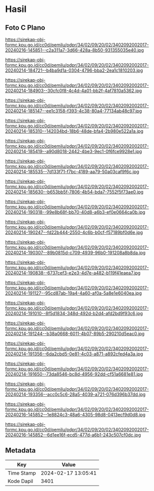 # Hasil

## Foto C Plano

https://sirekap-obj-formc.kpu.go.id/cc0d/pemilu/pdpr/34/02/09/20/02/3402092002017-20240216-145851--c2a311a7-3d66-428a-8b50-931355035e40.jpg

https://sirekap-obj-formc.kpu.go.id/cc0d/pemilu/pdpr/34/02/09/20/02/3402092002017-20240214-184721--b4ba9d1a-0304-4796-bba2-2ea1c1810203.jpg

https://sirekap-obj-formc.kpu.go.id/cc0d/pemilu/pdpr/34/02/09/20/02/3402092002017-20240214-184903--30cfc0f8-4c4d-4a01-bb2f-4af7810a5362.jpg

https://sirekap-obj-formc.kpu.go.id/cc0d/pemilu/pdpr/34/02/09/20/02/3402092002017-20240214-185147--ee1c3158-f393-4c38-80a4-77134ab48c97.jpg

https://sirekap-obj-formc.kpu.go.id/cc0d/pemilu/pdpr/34/02/09/20/02/3402092002017-20240214-185310--142034bd-18b6-48de-bfa4-2b980e522a1a.jpg

https://sirekap-obj-formc.kpu.go.id/cc0d/pemilu/pdpr/34/02/09/20/02/3402092002017-20240214-185419--a90d8018-2442-4be3-9ec1-0f6fce9928e1.jpg

https://sirekap-obj-formc.kpu.go.id/cc0d/pemilu/pdpr/34/02/09/20/02/3402092002017-20240214-185535--7d133f71-f7bc-4189-aa79-50a03caf9f6c.jpg

https://sirekap-obj-formc.kpu.go.id/cc0d/pemilu/pdpr/34/02/09/20/02/3402092002017-20240214-185630--b653bb5f-7806-4b54-bda7-7552f5f73ae0.jpg

https://sirekap-obj-formc.kpu.go.id/cc0d/pemilu/pdpr/34/02/09/20/02/3402092002017-20240214-190318--99e8b68f-bb70-40d8-a6b3-ef0e0664ca0b.jpg

https://sirekap-obj-formc.kpu.go.id/cc0d/pemilu/pdpr/34/02/09/20/02/3402092002017-20240214-190247--fd22b444-2550-4c6b-b0cf-f57189bf0d6e.jpg

https://sirekap-obj-formc.kpu.go.id/cc0d/pemilu/pdpr/34/02/09/20/02/3402092002017-20240214-190307--89b0815d-c709-4939-96b0-191208a8b8da.jpg

https://sirekap-obj-formc.kpu.go.id/cc0d/pemilu/pdpr/34/02/09/20/02/3402092002017-20240214-190838--6737cef3-e2e3-4d7e-a482-b119f41eaea7.jpg

https://sirekap-obj-formc.kpu.go.id/cc0d/pemilu/pdpr/34/02/09/20/02/3402092002017-20240214-191127--95cd87ab-19a4-4a60-af0a-5a8e1e6040ea.jpg

https://sirekap-obj-formc.kpu.go.id/cc0d/pemilu/pdpr/34/02/09/20/02/3402092002017-20240214-191010--8f5d1834-348d-492d-b2d4-afd2bd9f93c6.jpg

https://sirekap-obj-formc.kpu.go.id/cc0d/pemilu/pdpr/34/02/09/20/02/3402092002017-20240214-191244--b38a0668-6011-4b07-89b5-290210d5eac0.jpg

https://sirekap-obj-formc.kpu.go.id/cc0d/pemilu/pdpr/34/02/09/20/02/3402092002017-20240214-191356--6da2cbd5-0e81-4c03-a871-a892cfed4a3a.jpg

https://sirekap-obj-formc.kpu.go.id/cc0d/pemilu/pdpr/34/02/09/20/02/3402092002017-20240214-191650--73da8546-bc8d-4956-92dd-cf51a6681e81.jpg

https://sirekap-obj-formc.kpu.go.id/cc0d/pemilu/pdpr/34/02/09/20/02/3402092002017-20240214-193356--acc0c5c6-28a5-4039-a721-076d396b37dd.jpg

https://sirekap-obj-formc.kpu.go.id/cc0d/pemilu/pdpr/34/02/09/20/02/3402092002017-20240216-145852--1e8824c3-48a6-4305-98d8-0413ecf9d0d8.jpg

https://sirekap-obj-formc.kpu.go.id/cc0d/pemilu/pdpr/34/02/09/20/02/3402092002017-20240216-145852--6d1ee16f-ecd5-477d-a6b1-243c507cf0dc.jpg


## Metadata

| Key        | Value               |
| ---------- | ------------------- |
| Time Stamp | 2024-02-17 13:05:41 |
| Kode Dapil | 3401                |



